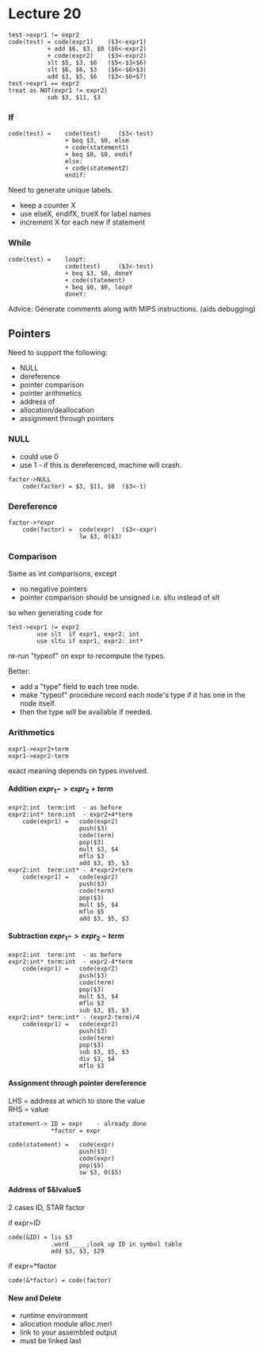 # Lecture 20

```
test->expr1 != expr2
code(test) = code(expr1)    ($3<-expr1)
           + add $6, $3, $0 ($6<-expr2)
           + code(expr2)    ($3<-expr2)
           slt $5, $3, $6   ($5<-$3<$6)
           slt $6, $6, $3   ($6<-$6>$3)
           add $3, $5, $6   ($3<-$6+$7)
test->expr1 == expr2
treat as NOT(expr1 != expr2)
           sub $3, $11, $3
```

### If
```
code(test) =    code(test)     ($3<-test)
                + beq $3, $0, else
                + code(statement1)
                + beq $0, $0, endif
                else:
                + code(statement2)
                endif:
```

Need to generate unique labels.

* keep a counter X
* use elseX, endifX, trueX for label names
* increment X for each new if statement

### While
```
code(test) =    loopY:
                code(test)     ($3<-test)
                + beq $3, $0, doneY
                + code(statement)
                + beq $0, $0, loopY
                doneY:
```

Advice: Generate comments along with MIPS instructions. (aids debugging)

## Pointers

Need to support the following:

* NULL
* dereference
* pointer comparison
* pointer arithmetics
* address of
* allocation/deallocation
* assignment through pointers

### NULL

* could use 0
* use 1 - if this is dereferenced, machine will crash.

```
factor->NULL
    code(factor) = $3, $11, $0  ($3<-1)
```

### Dereference
```
factor->*expr
    code(factor) =  code(expr)  ($3<-expr)
                    lw $3, 0($3)
```

### Comparison

Same as int comparisons, except

* no negative pointers
* pointer comparison should be unsigned i.e. sltu instead of slt

so when generating code for 

```
test->expr1 != expr2
        use slt  if expr1, expr2: int
        use sltu if expr1, expr2: int*
```

re-run "typeof" on expr to recompute the types.

Better:

* add a "type" field to each tree node.
* make "typeof" procedure record each node's type if it has one in the node itself.
* then the type will be available if needed.

### Arithmetics

```
expr1->expr2+term
expr1->expr2-term
```

exact meaning depends on types involved.

#### Addition $expr_1->expr_2+term$

```
expr2:int  term:int  - as before
expr2:int* term:int  - expr2+4*term
    code(expr1) =   code(expr2)
                    push($3)
                    code(term)
                    pop($3)
                    mult $3, $4
                    mflo $3
                    add $3, $5, $3
expr2:int  term:int* - 4*expr2+term
    code(expr1) =   code(expr2)
                    push($3)
                    code(term)
                    pop($3)
                    mult $5, $4
                    mflo $5
                    add $3, $5, $3
```

#### Subtraction $expr_1->expr_2-term$

```
expr2:int  term:int  - as before
expr2:int* term:int  - expr2-4*term
    code(expr1) =   code(expr2)
                    push($3)
                    code(term)
                    pop($3)
                    mult $3, $4
                    mflo $3
                    sub $3, $5, $3
expr2:int* term:int* - (expr2-term)/4
    code(expr1) =   code(expr2)
                    push($3)
                    code(term)
                    pop($3)
                    sub $3, $5, $3
                    div $3, $4
                    mflo $3                    
```

#### Assignment through pointer dereference

LHS = address at which to store the value   
RHS = value

```
statement-> ID = expr    - already done
            *factor = expr

code(statement) =   code(expr)
                    push($3)
                    code(expr)
                    pop($5)
                    sw $3, 0($5)
```

#### Address of $&lvalue$

2 cases ID, STAR factor

if expr=ID

```
code(&ID) = lis $3
            .word ____;look up ID in symbol table
            add $3, $3, $29
```

if expr=*factor
```
code(&*factor) = code(factor)
```

#### New and Delete

* runtime environment
* allocation module alloc.merl
* link to your assembled output
* must be linked last


